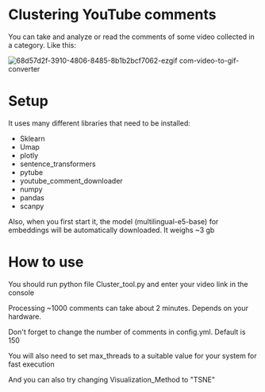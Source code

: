 # Clustering YouTube comments

You can take and analyze or read the comments of some video collected in a category. Like this:

![68d57d2f-3910-4806-8485-8b1b2bcf7062-ezgif com-video-to-gif-converter](https://github.com/MaxaGRAFA/Clustering-YT-comments/assets/89744777/6936c311-9989-49c8-a841-c6eae13f297b)


# Setup

It uses many different libraries that need to be installed:
- Sklearn
- Umap
- plotly
- sentence_transformers
- pytube
- youtube_comment_downloader
- numpy
- pandas
- scanpy

Also, when you first start it, the model (multilingual-e5-base) for embeddings will be automatically downloaded. It weighs ~3 gb

# How to use

You should run python file Cluster_tool.py and enter your video link in the console

Processing ~1000 comments can take about 2 minutes. Depends on your hardware.

Don't forget to change the number of comments in config.yml. Default is 150

You will also need to set max_threads to a suitable value for your system for fast execution

And you can also try changing Visualization_Method to "TSNE"
